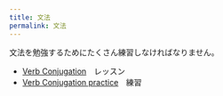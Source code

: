 ```yaml
---
title: 文法
permalink: 文法
---
```


文法を勉強するためにたくさん練習しなければなりません。

* [Verb Conjugation](/nihongo2b/assets/Verb_conjugation.pdf)　レッスン
* [Verb Conjugation practice](/nihongo2b/assets/Verb_conjugation_practice.pdf)　練習
